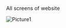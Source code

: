 All screens of website


![Picture1](https://github.com/user-attachments/assets/6162be48-e351-45d8-a1f2-9b48f93f7b80)
